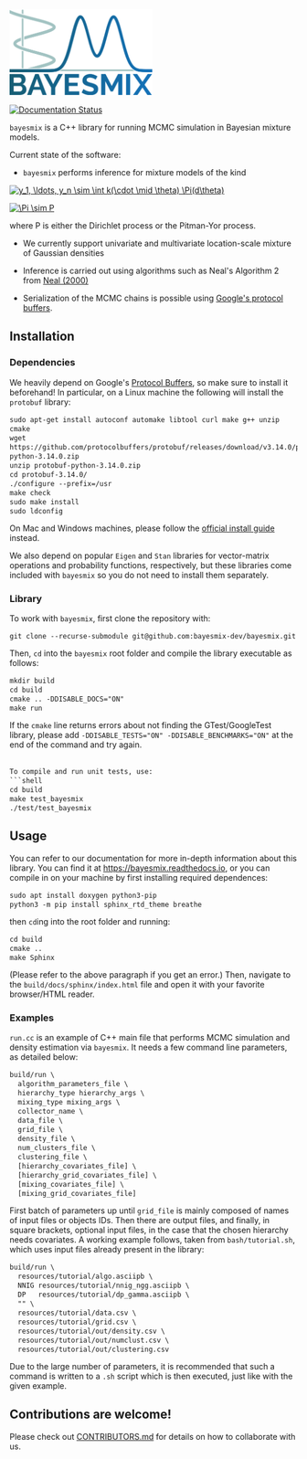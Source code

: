 <img src="../resources/logo_full.svg" alt="drawing" width="250"/>

[![Documentation Status](https://readthedocs.org/projects/bayesmix/badge/?version=latest)](https://bayesmix.readthedocs.io/en/latest/?badge=latest)

`bayesmix` is a C++ library for running MCMC simulation in Bayesian mixture models.

Current state of the software:

- `bayesmix` performs inference for mixture models of the kind

<a href="https://www.codecogs.com/eqnedit.php?latex=y_1,&space;\ldots,&space;y_n&space;\sim&space;\int&space;k(\cdot&space;\mid&space;\theta)&space;P(d\theta)" target="_blank"><img src="https://latex.codecogs.com/gif.latex?y_1,&space;\ldots,&space;y_n&space;\sim&space;\int&space;k(\cdot&space;\mid&space;\theta)&space;P(d\theta)" title="y_1, \ldots, y_n \sim \int k(\cdot \mid \theta) \Pi(d\theta)" /></a>

<a href="https://www.codecogs.com/eqnedit.php?latex=P&space;\sim&space;\Pi" target="_blank"><img src="https://latex.codecogs.com/gif.latex?P&space;\sim&space;\Pi" title="\Pi \sim P" /></a>

where P is either the Dirichlet process or the Pitman-Yor process.

- We currently support univariate and multivariate location-scale mixture of Gaussian densities

- Inference is carried out using algorithms such as Neal's Algorithm 2 from [Neal (2000)](http://www.stat.columbia.edu/npbayes/papers/neal_sampling.pdf)

- Serialization of the MCMC chains is possible using [Google's protocol buffers](https://developers.google.com/protocol-buffers).



## Installation
### Dependencies
We heavily depend on Google's [Protocol Buffers](https://github.com/protocolbuffers/protobuf), so make sure to install it beforehand! In particular, on a Linux machine the following will install the `protobuf` library:
```shell
sudo apt-get install autoconf automake libtool curl make g++ unzip cmake
wget https://github.com/protocolbuffers/protobuf/releases/download/v3.14.0/protobuf-python-3.14.0.zip
unzip protobuf-python-3.14.0.zip
cd protobuf-3.14.0/
./configure --prefix=/usr
make check
sudo make install
sudo ldconfig
```
On Mac and Windows machines, please follow the [official install guide](https://github.com/protocolbuffers/protobuf/blob/master/src/README.md) instead.

We also depend on popular ``Eigen`` and ``Stan`` libraries for vector-matrix operations and probability functions, respectively, but these libraries come included with `bayesmix` so you do not need to install them separately.

### Library
To work with `bayesmix`, first clone the repository with:
```shell
git clone --recurse-submodule git@github.com:bayesmix-dev/bayesmix.git
```
Then, `cd` into the `bayesmix` root folder and compile the library executable as follows:
```shell
mkdir build
cd build
cmake .. -DDISABLE_DOCS="ON"
make run
```
If the `cmake` line returns errors about not finding the GTest/GoogleTest library, please add `-DDISABLE_TESTS="ON" -DDISABLE_BENCHMARKS="ON"` at the end of the command and try again.
```

To compile and run unit tests, use:
```shell
cd build
make test_bayesmix
./test/test_bayesmix
```



## Usage
You can refer to our documentation for more in-depth information about this library.
You can find it at https://bayesmix.readthedocs.io, or you can compile in on your machine by first installing required dependences:
```shell
sudo apt install doxygen python3-pip
python3 -m pip install sphinx_rtd_theme breathe
```
then `cd`ing into the root folder and running:
```
cd build
cmake ..
make Sphinx
```
(Please refer to the above paragraph if you get an error.)
Then, navigate to the `build/docs/sphinx/index.html` file and open it with your favorite browser/HTML reader.

### Examples
`run.cc` is an example of C++ main file that performs MCMC simulation and density estimation via `bayesmix`.
It needs a few command line parameters, as detailed below:
```shell
build/run \
  algorithm_parameters_file \
  hierarchy_type hierarchy_args \
  mixing_type mixing_args \
  collector_name \
  data_file \
  grid_file \
  density_file \
  num_clusters_file \
  clustering_file \
  [hierarchy_covariates_file] \
  [hierarchy_grid_covariates_file] \
  [mixing_covariates_file] \
  [mixing_grid_covariates_file]
```
First batch of parameters up until `grid_file` is mainly composed of names of input files or objects IDs. Then there are output files, and finally, in square brackets, optional input files, in the case that the chosen hierarchy needs covariates.
A working example follows, taken from `bash/tutorial.sh`, which uses input files already present in the library:
```shell
build/run \
  resources/tutorial/algo.asciipb \
  NNIG resources/tutorial/nnig_ngg.asciipb \
  DP   resources/tutorial/dp_gamma.asciipb \
  "" \
  resources/tutorial/data.csv \
  resources/tutorial/grid.csv \
  resources/tutorial/out/density.csv \
  resources/tutorial/out/numclust.csv \
  resources/tutorial/out/clustering.csv

```
Due to the large number of parameters, it is recommended that such a command is written to a `.sh` script which is then executed, just like with the given example.



## Contributions are welcome!
Please check out [CONTRIBUTORS.md](CONTRIBUTORS.md) for details on how to collaborate with us.
